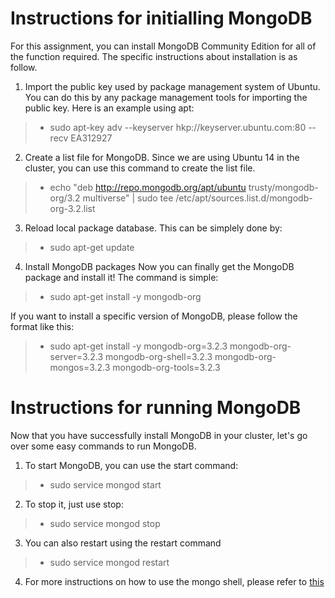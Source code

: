 # Instructions for initialling MongoDB

For this assignment, you can install MongoDB Community Edition for all of the function required. The specific instructions about installation is as follow.

1. Import the public key used by package management system of Ubuntu.
You can do this by any package management tools for importing the public key. Here is an example using apt:
> * sudo apt-key adv --keyserver hkp://keyserver.ubuntu.com:80 --recv EA312927

2. Create a list file for MongoDB.
Since we are using Ubuntu 14 in the cluster, you can use this command to create the list file.
> * echo "deb http://repo.mongodb.org/apt/ubuntu trusty/mongodb-org/3.2 multiverse" | sudo tee /etc/apt/sources.list.d/mongodb-org-3.2.list

3. Reload local package database.
This can be simplely done by:
> * sudo apt-get update

4. Install MongoDB packages
Now you can finally get the MongoDB package and install it! The command is simple:

> * sudo apt-get install -y mongodb-org

If you want to install a specific version of MongoDB, please follow the format like this:

> * sudo apt-get install -y mongodb-org=3.2.3 mongodb-org-server=3.2.3 mongodb-org-shell=3.2.3 mongodb-org-mongos=3.2.3 mongodb-org-tools=3.2.3

# Instructions for running MongoDB

Now that you have successfully install MongoDB in your cluster, let's go over some easy commands to run MongoDB.

1. To start MongoDB, you can use the start command:

> * sudo service mongod start

2. To stop it, just use stop:

> * sudo service mongod stop

3. You can also restart using the restart command

> * sudo service mongod restart

4. For more instructions on how to use the mongo shell, please refer to [this](https://docs.mongodb.org/manual/mongo/)

